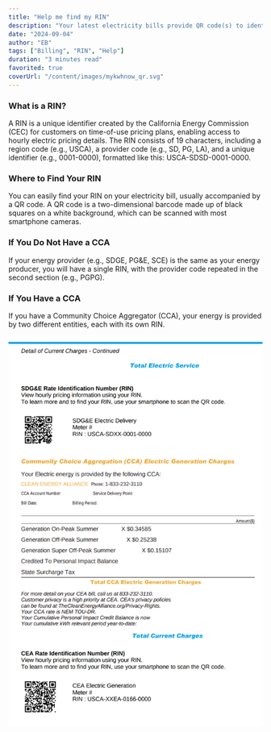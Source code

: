 ```yaml
---
title: "Help me find my RIN"
description: "Your latest electricity bills provide QR code(s) to identify your RIN(s). Whether you're with a traditional provider or a CCA, discover what your RIN reveals about your energy usage."
date: "2024-09-04"
author: "EB"
tags: ["Billing", "RIN", "Help"]
duration: "3 minutes read"
favorited: true
coverUrl: "/content/images/mykwhnow_qr.svg"
---
```


### What is a RIN?

A RIN is a unique identifier created by the California Energy Commission (CEC) for customers on time-of-use pricing plans, enabling access to hourly electric pricing details. The RIN consists of 19 characters, including a region code (e.g., USCA), a provider code (e.g., SD, PG, LA), and a unique identifier (e.g., 0001-0000), formatted like this: USCA-SDSD-0001-0000.

### Where to Find Your RIN

You can easily find your RIN on your electricity bill, usually accompanied by a QR code. A QR code is a two-dimensional barcode made up of black squares on a white background, which can be scanned with most smartphone cameras.

### If You Do Not Have a CCA

If your energy provider (e.g., SDGE, PG&E, SCE) is the same as your energy producer, you will have a single RIN, with the provider code repeated in the second section (e.g., PGPG).

### If You Have a CCA

If you have a Community Choice Aggregator (CCA), your energy is provided by two different entities, each with its own RIN.

![bill-2-qr-codes](/content/images/008/sdge-bill-2-qr-codes.png) 